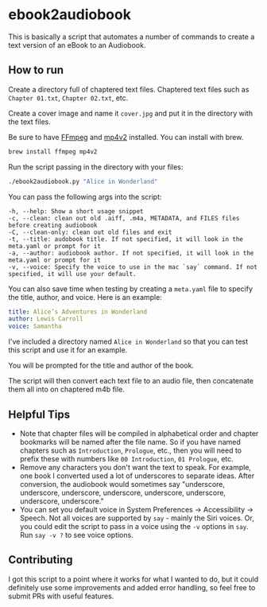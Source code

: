 # ebook2audiobook

This is basically a script that automates a number of commands to create a text version of an eBook to an Audiobook.

## How to run

Create a directory full of chaptered text files. Chaptered text files such as `Chapter 01.txt`, `Chapter 02.txt`, etc.

Create a cover image and name it `cover.jpg` and put it in the directory with the text files.

Be sure to have [FFmpeg](https://ffmpeg.org/) and [mp4v2](https://github.com/TechSmith/mp4v2) installed. You can install with brew.

```bash
brew install ffmpeg mp4v2
```

Run the script passing in the directory with your files:

```bash
./ebook2audiobook.py "Alice in Wonderland"
```

You can pass the following args into the script:

	-h, --help: Show a short usage snippet
	-c, --clean: clean out old .aiff, .m4a, METADATA, and FILES files before creating audiobook
	-C, --clean-only: clean out old files and exit
	-t, --title: audobook title. If not specified, it will look in the meta.yaml or prompt for it
	-a, --author: audiobook author. If not specified, it will look in the meta.yaml or prompt for it
	-v, --voice: Specify the voice to use in the mac `say` command. If not specified, it will use your default.

You can also save time when testing by creating a `meta.yaml` file to specify the title, author, and voice. Here is an example:

```yaml
title: Alice’s Adventures in Wonderland
author: Lewis Carroll
voice: Samantha
```

I've included a directory named `Alice in Wonderland` so that you can test this script and use it for an example.

You will be prompted for the title and author of the book.

The script will then convert each text file to an audio file, then concatenate them all into on chaptered m4b file.

## Helpful Tips

- Note that chapter files will be compiled in alphabetical order and chapter bookmarks will be named after the file name. So if you have named chapters such as `Introduction`, `Prologue`, etc., then you will need to prefix these with numbers like `00 Introduction`, `01 Prologue`, etc.
- Remove any characters you don't want the text to speak. For example, one book I converted used a lot of underscores to separate ideas. After conversion, the audiobook would sometimes say "underscore, underscore, underscore, underscore, underscore, underscore, underscore, underscore."
- You can set you default voice in System Preferences -> Accessibility -> Speech. Not all voices are supported by `say` - mainly the Siri voices. Or, you could edit the script to pass in a voice using the `-v` options in `say`. Run `say -v ?` to see voice options.

## Contributing

I got this script to a point where it works for what I wanted to do, but it could definitely use some improvements and added error handling, so feel free to submit PRs with useful features.
